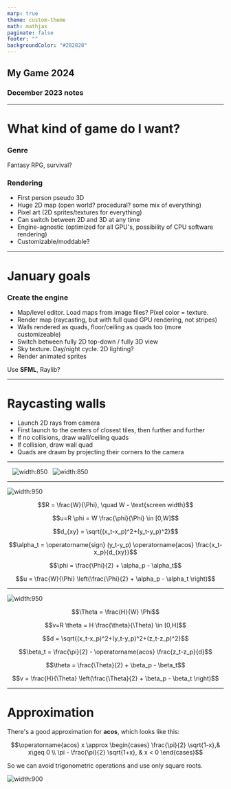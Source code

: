 ```yaml
---
marp: true
theme: custom-theme
math: mathjax
paginate: false
footer: ""
backgroundColor: "#282828"
---
```


<!-- 
_class: "lead"
_footer: " "
-->

## My Game 2024

### December 2023 notes

---

# What kind of game do I want?
### Genre

Fantasy RPG, survival?

### Rendering
- First person pseudo 3D
- Huge 2D map (open world? procedural? some mix of everything)
- Pixel art (2D sprites/textures for everything)
- Can switch between 2D and 3D at any time
- Engine-agnostic (optimized for all GPU's, possibility of CPU software rendering)
- Customizable/moddable?

---

# January goals

### Create the engine

- Map/level editor. Load maps from image files? Pixel color = texture.
- Render map (raycasting, but with full quad GPU rendering, not stripes)
- Walls rendered as quads, floor/ceiling as quads too (more customizeable)
- Switch between fully 2D top-down / fully 3D view
- Sky texture. Day/night cycle. 2D lighting?
- Render animated sprites

Use **SFML**, Raylib?

---

# Raycasting walls

- Launch 2D rays from camera
- First launch to the centers of closest tiles, then further and further
- If no collisions, draw wall/ceiling quads
- If collision, draw wall quad
- Quads are drawn by projecting their corners to the camera

---

&nbsp;&nbsp;&nbsp;![width:850](images/first.png)&nbsp;&nbsp;&nbsp;![width:850](images/second.png)

---

<!-- 
_class: columns
-->

![width:950](images/third.png)

$$R = \frac{W}{\Phi}, \quad W - \text{screen width}$$

$$u=R \phi = W \frac{\phi}{\Phi}  \in [0,W]$$

$$d_{xy} = \sqrt{(x_t-x_p)^2+(y_t-y_p)^2}$$

$$\alpha_t = \operatorname{sign} (y_t-y_p) \operatorname{acos} \frac{x_t-x_p}{d_{xy}}$$

$$\phi = \frac{\Phi}{2} + \alpha_p - \alpha_t$$

$$u = \frac{W}{\Phi} \left(\frac{\Phi}{2} + \alpha_p - \alpha_t \right)$$

---

<!-- 
_class: columns
-->

![width:950](images/fourth.png)

$$\Theta = \frac{H}{W} \Phi$$

$$v=R \theta = H \frac{\theta}{\Theta}  \in [0,H]$$

$$d = \sqrt{(x_t-x_p)^2+(y_t-y_p)^2+(z_t-z_p)^2}$$

$$\beta_t = \frac{\pi}{2} - \operatorname{acos} \frac{z_t-z_p}{d}$$

$$\theta = \frac{\Theta}{2} + \beta_p - \beta_t$$

$$v = \frac{H}{\Theta} \left(\frac{\Theta}{2} + \beta_p - \beta_t \right)$$

---

<!-- 
_class: columns
-->

# Approximation

There's a good approximation for **acos**, which looks like this:

$$\operatorname{acos} x \approx \begin{cases} \frac{\pi}{2} \sqrt{1-x},& x\geq 0 \\ \pi - \frac{\pi}{2} \sqrt{1+x}, & x < 0 \end{cases}$$

So we can avoid trigonometric operations and use only square roots.

![width:900](images/plot1.png)